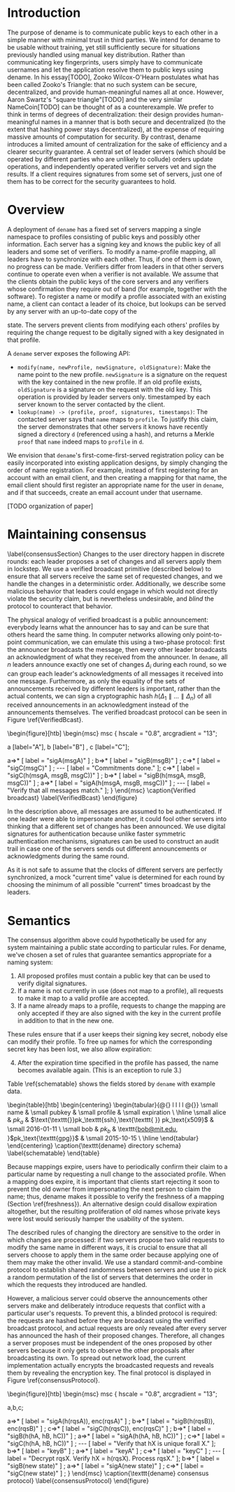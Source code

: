 Introduction
============

The purpose of dename is to communicate public keys to each other in a simple
manner with minimal trust in third parties. We intend for dename to be usable
without training, yet still sufficiently secure for situations previously
handled using manual key distribution. Rather than communicating key
fingerprints, users simply have to communicate usernames and let the application
resolve them to public keys using dename. In his essay[TODO], Zooko Wilcox-O'Hearn
postulates what has been called Zooko's Triangle: that no such system can
be secure, decentralized, and provide human-meaningful names all at once.
However, Aaron Swartz's "square triangle"[TODO] and the very similar
NameCoin[TODO] can be thought of as a counterexample. We prefer to think in
terms of degrees of decentralization: their design provides human-meaningful
names in a manner that is both secure and decentralized (to the extent that
hashing power stays decentralized), at the expense of requiring massive amounts
of computation for security. By contrast, dename introduces a limited amount of
centralization for the sake of efficiency and a clearer security guarantee. A
central set of leader servers (which should be operated by different parties who
are unlikely to collude) orders update operations, and independently operated
verifier servers vet and sign the results. If a client requires signatures from
some set of servers, just one of them has to be correct for the security
guarantees to hold.

Overview
========

A deployment of `dename` has a fixed set of servers mapping a single namespace
to profiles consisting of public keys and possibly other information.  Each
server has a signing key and knows the public key of all leaders and some set of
verifiers. To modify a name-profile mapping, all leaders have to synchronize
with each other. Thus, if one of them is down, no progress can be made.
Verifiers differ from leaders in that other servers continue to operate even
when a verifier is not available. We assume that the clients obtain the public
keys of the core servers and any verifiers whose confirmation they require out
of band (for example, together with the software).  To register a name or modify
a profile associated with an existing name, a client can contact a leader of its
choice, but lookups can be served by any server with an up-to-date copy of the
<!-- the "but" sentence sounds awkward to me -->
state. The servers prevent clients from modifying each others' profiles by
requiring the change request to be digitally signed with a key designated in
that profile.

A `dename` server exposes the following API:

* `modify(name, newProfile, newSignature, oldSignature)`:  Make the name point
  to the new profile. `newSignature` is a signature on the request with the key
contained in the new profile.  If an old profile exists, `oldSignature` is a
signature on the request with the old key. This operation is provided by leader
servers only.
  timestamped by each server known to the server contacted by the client.
* `lookup(name) -> (profile, proof, signatures, timestamps)`: The contacted
  server says that `name` maps to `profile`. To justify this claim, the server
  demonstrates that other servers it knows have recently signed a directory `d`
  (referenced using a hash), and returns a Merkle `proof` that `name` indeed
  maps to `profile` in `d`.

We envision that `dename`'s first-come-first-served registration policy can be
easily incorporated into existing application designs, by simply changing the
order of name registration.  For example, instead of first registering for an
account with an email client, and then creating a mapping for that name, the
email client should first register an appropriate name for the user in `dename`,
and if that succeeds, create an email account under that username.

[TODO organization of paper]

Maintaining consensus
=====================

\label{consensusSection} Changes to the user directory happen in discrete
rounds: each leader proposes a set of changes and all servers apply them in
lockstep. We use a verified broadcast primitive (described below) to ensure that
all servers receive the same set of requested changes, and we handle the changes
in a deterministic order. Additionally, we describe some malicious behavior that
leaders could engage in which would not directly violate the security claim, but
is nevertheless undesirable, and _blind_ the protocol to counteract that
behavior.

The physical analogy of verified broadcast is a public announcement: everybody
learns what the announcer has to say and can be sure that others heard the same
thing. In computer networks allowing only point-to-point communication, we can
emulate this using a two-phase protocol: first the announcer broadcasts the
message, then every other leader broadcasts an acknowledgment of what they
received from the announcer.  In `dename`, all $n$ leaders announce exactly one
set of changes $\Delta_i$ during each round, so we can group each leader's
acknowledgments of all messages it received into one message.  Furthermore, as
only the equality of the sets of announcements received by different leaders is
important, rather than the actual contents, we can sign a cryptographic hash
$h(\Delta_1 \parallel \ldots \parallel \Delta_n)$ of all received announcements
in an acknowledgment instead of the announcements themselves. The verified
broadcast protocol can be seen in Figure \ref{VerifiedBcast}.

\begin{figure}[htb]
\begin{msc}
msc {
  hscale = "0.8",
  arcgradient = "13";

  a [label="A"], b [label="B"] , c [label="C"];

  a=>* [ label = "sigA(msgA)" ] ;
  b=>* [ label = "sigB(msgB)" ] ;
  c=>* [ label = "sigC(msgC)" ] ;
  ---  [ label = "Commitments done." ];
  c=>* [ label = "sigC(h(msgA, msgB, msgC))" ] ;
  b=>* [ label = "sigB(h(msgA, msgB, msgC))" ] ;
  a=>* [ label = "sigA(h(msgA, msgB, msgC))" ] ;
  ---  [ label = "Verify that all messages match." ];
}
\end{msc}
\caption{Verified broadcast}
\label{VerifiedBcast}
\end{figure}

In the description above, all messages are assumed to be authenticated.
If one leader were able to impersonate another, it could fool other
servers into thinking that a different set of changes has been
announced. We use digital signatures for authentication because unlike
faster symmetric authentication mechanisms, signatures can be used to
construct an audit trail in case one of the servers sends out different
announcements or acknowledgments during the same round.

As it is not safe to assume that the clocks of different servers are perfectly
synchronized, a mock "current time" value is determined for each round by
choosing the minimum of all possible "current" times broadcast by the leaders.

Semantics
=========

The consensus algorithm above could hypothetically be used for any system
maintaining a public state according to particular rules. For dename, we've
chosen a set of rules that guarantee semantics appropriate for a naming system:

1.  All proposed profiles must contain a public key that can be used to
    verify digital signatures.
2.  If a name is not currently in use (does not map to a profile), all
    requests to make it map to a valid profile are accepted.
3.  If a name already maps to a profile, requests to change the mapping are only
accepted if they are also signed with the key in the current profile in addition
to that in the new one.

These rules ensure that if a user keeps their signing key secret,
nobody else can modify their profile. To free up names for which
the corresponding secret key has been lost, we also allow expiration:

4.  After the expiration time specified in the profile has passed, the name
    becomes available again. (This is an exception to rule 3.) <!-- TODO ref?  -->


Table \ref{schematable} shows the fields stored by `dename` with example data. <!-- TODO: wording-->

\begin{table}[htb]
\begin{centering}
\begin{tabular}{@{} l l l l @{}}
\small name & \small pubkey & \small profile & \small expiration \\ \hline
\small alice & $pk_a$ & $\text{\texttt{}}pk_\texttt{ssh},\text{\texttt{ }} pk_\text{x509}$ & \small 2016-01-11 \\
\small bob & $pk_b$ & \texttt{bob@mit.edu, }$pk_\text{\texttt{gpg}}$ & \small 2015-10-15 \\ \hline
\end{tabular}
\end{centering}
\caption{\texttt{dename} directory schema}
\label{schematable}
\end{table}

Because mappings expire, users have to periodically confirm their claim to a particular name by
requesting a null change to the associated profile. When a mapping does expire, it is
important that clients start rejecting it soon to prevent the old owner from
impersonating the next person to claim the name; thus, dename makes it possible to verify
the freshness of a mapping (Section \ref{freshness}). An alternative design could
disallow expiration altogether, but the resulting proliferation of old names whose
private keys were lost would seriously hamper the usability of the system.

The described rules of changing the directory are sensitive to the order
in which changes are processed: if two servers propose two valid
requests to modify the same name in different ways, it is crucial to
ensure that all servers choose to apply them in the same order because
applying one of them may make the other invalid. We use a standard
commit-and-combine protocol <!-- TODO: cite one us of this! -->
to establish shared randomness
between servers and use it to pick a random permutation of the list of
servers that determines the order in which the requests they introduced
are handled.

However, a malicious server could observe the announcements other
servers make and deliberately introduce requests that conflict with a
particular user's requests. To prevent this, a blinded protocol is required: the requests are hashed
before they are broadcast using the verified broadcast protocol, and
actual requests are only revealed after every server has announced the
hash of their proposed changes. Therefore, all changes a server proposes
must be independent of the ones proposed by other servers because it
only gets to observe the other proposals after broadcasting its own. To
spread out network load, the current implementation actually encrypts
the broadcasted requests and reveals them by revealing the  encryption key. The final
protocol is displayed in Figure \ref{consensusProtocol}.

\begin{figure}[htb]
\begin{msc}
msc {
  hscale = "0.8",
  arcgradient = "13";

  a,b,c;

  a=>* [ label = "sigA(h(rqsA)), enc(rqsA)" ] ;
  b=>* [ label = "sigB(h(rqsB)), enc(rqsB)" ] ;
  c=>* [ label = "sigC(h(rqsC)), enc(rqsC)" ] ;
  b=>* [ label = "sigB(h(hA, hB, hC))" ] ;
  a=>* [ label = "sigA(h(hA, hB, hC))" ] ;
  c=>* [ label = "sigC(h(hA, hB, hC))" ] ;
  ---  [ label = "Verify that hX is unique forall X." ];
  b=>* [ label = "keyB" ] ;
  a=>* [ label = "keyA" ] ;
  c=>* [ label = "keyC" ] ;
  ---  [ label = "Decrypt rqsX. Verify hX = h(rqsX). Process rqsX." ];
  b=>* [ label = "sigB(new state)" ] ;
  a=>* [ label = "sigA(new state)" ] ;
  c=>* [ label = "sigC(new state)" ] ;
}
\end{msc}
\caption{\texttt{dename} consensus protocol}
\label{consensusProtocol}
\end{figure}
